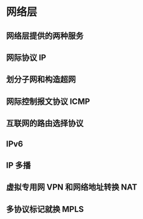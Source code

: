 # 网络层

## 网络层提供的两种服务

## 网际协议 IP

## 划分子网和构造超网

## 网际控制报文协议 ICMP

## 互联网的路由选择协议

## IPv6

## IP 多播

## 虚拟专用网 VPN 和网络地址转换 NAT

## 多协议标记就换 MPLS
